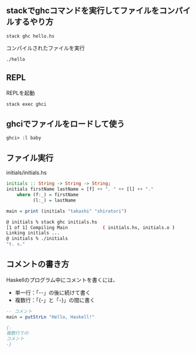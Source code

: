 
## stackでghcコマンドを実行してファイルをコンパイルするやり方
```
stack ghc hello.hs
```
コンパイルされたファイルを実行
```
./hello
```

## REPL

REPLを起動

```
stack exec ghci
```

## ghciでファイルをロードして使う

```
ghci> :l baby
```

## ファイル実行

initials/initials.hs

```haskell
initials :: String -> String -> String;
initials firstName lastName = [f] ++ ". " ++ [l] ++ "."
    where (f:_) = firstName
          (l:_) = lastName

main = print (initials "takashi" "shiratori")
```

```sh
@ initials % stack ghc initials.hs
[1 of 1] Compiling Main             ( initials.hs, initials.o )
Linking initials ...
@ initials % ./initials
"t. s."
```

## コメントの書き方
Haskellのプログラム中にコメントを書くには、

- 単一行：「--」の後に続けて書く
- 複数行：「{-」と「-}」の間に書く

```haskell
-- コメント
main = putStrLn "Hello, Haskell!"
```

```haskell
{-
複数行での
コメント
-}
```